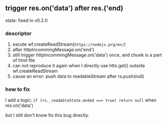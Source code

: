 ## trigger res.on('data') after res.('end)
state: fixed in v0.2.0

### descriptor
1. excute wf.createReadStream(`https://nodejs.prg/en/`)
2. after httpIncommingMessage.on('end')
3. still trigger httpIncommingMessage.on('data') once, and chunk is a part of html file
4. can not reproduce it again when I directly use htts.get() outside wf.createReadStream
5. cause an error: push data to readableStream after rs.push(null)

### how to fix
I add a logic: `if (rs._readableState.ended === true) return null` when res.on('data')

but I still don't know fix this bug directly.